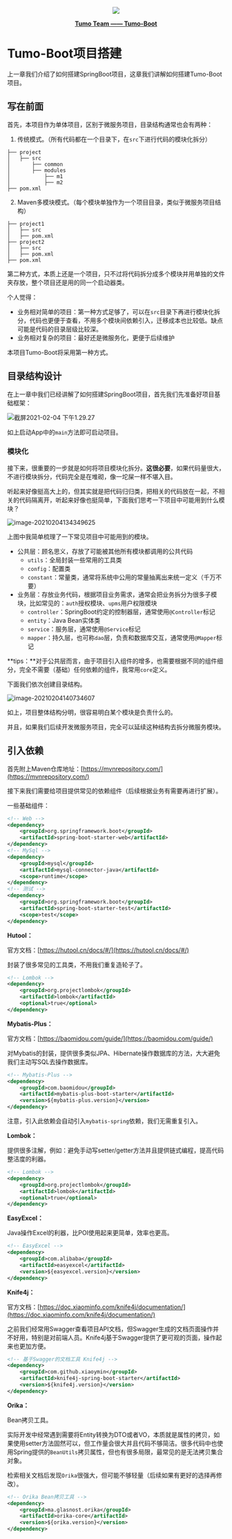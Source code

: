 <p align="center">
    <img src="http://cdn.tycoding.cn/MIK-WxRzP9.png" />
</p>
<p align="center">
    <a href="https://github.com/Tumo-Team" target="_blank">
        <strong>Tumo Team —— Tumo-Boot</strong>
    </a>
</p>

# Tumo-Boot项目搭建

上一章我们介绍了如何搭建SpringBoot项目，这章我们讲解如何搭建Tumo-Boot项目。

## 写在前面

首先，本项目作为单体项目，区别于微服务项目，目录结构通常也会有两种：

1. 传统模式。（所有代码都在一个目录下，在`src`下进行代码的模块化拆分）

```
├── project
│   ├── src
│   	├──	common 
│   	├──	modules
│   		├──	m1
│   		├──	m2
├── pom.xml
```

2. Maven多模块模式。（每个模块单独作为一个项目目录，类似于微服务项目结构）

```
├── project1
│   ├── src
│   ├── pom.xml
├── project2
│   ├── src
│   ├── pom.xml
├── pom.xml
```

第二种方式，本质上还是一个项目，只不过将代码拆分成多个模块并用单独的文件夹存放，整个项目还是用的同一个启动器类。

个人觉得：

- 业务相对简单的项目：第一种方式足够了，可以在`src`目录下再进行模块化拆分，代码也更便于查看，不用多个模块间依赖引入，迁移成本也比较低。缺点可能是代码的目录层级比较深。
- 业务相对复杂的项目：最好还是微服务化，更便于后续维护

本项目Tumo-Boot将采用第一种方式。

## 目录结构设计

在上一章中我们已经讲解了如何搭建SpringBoot项目，首先我们先准备好项目基础框架：

![截屏2021-02-04 下午1.29.27](http://cdn.tycoding.cn/20210204132938.png)

如上启动App中的`main`方法即可启动项目。

### 模块化

接下来，很重要的一步就是如何将项目模块化拆分。**这很必要**，如果代码量很大，不进行模块拆分，代码完全是在堆砌，像一坨屎一样不堪入目。

听起来好像挺高大上的，但其实就是把代码归归类，把相关的代码放在一起，不相关的代码隔离开，听起来好像也挺简单，下面我们思考一下项目中可能用到什么模块？

![image-20210204134349625](http://cdn.tycoding.cn/20210204134349.png)

上图中我简单梳理了一下常见项目中可能用到的模块。

- 公共层：顾名思义，存放了可能被其他所有模块都调用的公共代码
  - `utils`：全局封装一些常用的工具类
  - `config`：配置类
  - `constant`：常量类，通常将系统中公用的常量抽离出来统一定义（千万不要）
- 业务层：存放业务代码，根据项目业务需求，通常会把业务拆分为很多子模块，比如常见的：`auth`授权模块、`upms`用户权限模块
  - `controller`：SpringBoot约定的控制器层，通常使用`@Controller`标记
  - `entity`：Java Bean实体类
  - `service`：服务层，通常使用`@Service`标记
  - `mapper`：持久层，也可称`dao`层，负责和数据库交互，通常使用`@Mapper`标记

**tips：**对于公共层而言，由于项目引入组件的增多，也需要根据不同的组件细分，完全不需要（基础）任何依赖的组件，我常用`core`定义。

下面我们依次创建目录结构。

![image-20210204140734607](http://cdn.tycoding.cn/20210204140734.png)

如上，项目整体结构分明，很容易明白某个模块是负责什么的。

并且，如果我们后续开发微服务项目，完全可以延续这种结构去拆分微服务模块。

## 引入依赖

首先附上Maven仓库地址：[https://mvnrepository.com/](https://mvnrepository.com/)

接下来我们需要给项目提供常见的依赖组件（后续根据业务有需要再进行扩展）。

一些基础组件：

```xml
<!-- Web -->
<dependency>
    <groupId>org.springframework.boot</groupId>
    <artifactId>spring-boot-starter-web</artifactId>
</dependency>
<!-- MySql -->
<dependency>
    <groupId>mysql</groupId>
    <artifactId>mysql-connector-java</artifactId>
    <scope>runtime</scope>
</dependency>
<!-- 测试 -->
<dependency>
    <groupId>org.springframework.boot</groupId>
    <artifactId>spring-boot-starter-test</artifactId>
    <scope>test</scope>
</dependency>
```

**Hutool：**

官方文档：[https://hutool.cn/docs/#/](https://hutool.cn/docs/#/)

封装了很多常见的工具类，不用我们重复造轮子了。

```xml
<!-- Lombok -->
<dependency>
    <groupId>org.projectlombok</groupId>
    <artifactId>lombok</artifactId>
    <optional>true</optional>
</dependency>
```

**Mybatis-Plus：**

官方文档：[https://baomidou.com/guide/](https://baomidou.com/guide/)

对Mybatis的封装，提供很多类似JPA、Hibernate操作数据库的方法，大大避免我们主动写SQL去操作数据库。

```xml
<!-- Mybatis-Plus -->
<dependency>
    <groupId>com.baomidou</groupId>
    <artifactId>mybatis-plus-boot-starter</artifactId>
    <version>${mybatis-plus.version}</version>
</dependency>
```

注意，引入此依赖会自动引入`mybatis-spring`依赖，我们无需重复引入。

**Lombok：**

提供很多注解，例如：避免手动写setter/getter方法并且提供链式编程，提高代码整洁度的利器。

```xml
<!-- Lombok -->
<dependency>
    <groupId>org.projectlombok</groupId>
    <artifactId>lombok</artifactId>
    <optional>true</optional>
</dependency>
```

**EasyExcel：**

Java操作Excel的利器，比POI使用起来更简单，效率也更高。

```xml
<!-- EasyExcel -->
<dependency>
    <groupId>com.alibaba</groupId>
    <artifactId>easyexcel</artifactId>
    <version>${easyexcel.version}</version>
</dependency>
```

**Knife4j：**

官方文档：[https://doc.xiaominfo.com/knife4j/documentation/](https://doc.xiaominfo.com/knife4j/documentation/)

之前我们经常用Swagger查看项目API文档，但Swagger生成的文档页面操作并不好用，特别是对前端人员。Knife4j基于Swagger提供了更可观的页面，操作起来也更加方便。

```xml
<!-- 基于Swagger的文档工具 Knife4j -->
<dependency>
    <groupId>com.github.xiaoymin</groupId>
    <artifactId>knife4j-spring-boot-starter</artifactId>
    <version>${knife4j.version}</version>
</dependency>
```

**Orika：**

Bean拷贝工具。

实际开发中经常遇到需要将Entity转换为DTO或者VO，本质就是属性的拷贝，如果使用setter方法固然可以，但工作量会很大并且代码不够简洁。很多代码中也使用Spring提供的`BeanUtils`拷贝属性，但也有很多局限，最常见的是无法拷贝集合对象。

检索相关文档后发现`Orika`很强大，但可能不够轻量（后续如果有更好的选择再修改）。

```xml
<!-- Orika Bean拷贝工具 -->
<dependency>
    <groupId>ma.glasnost.orika</groupId>
    <artifactId>orika-core</artifactId>
    <version>${orika.version}</version>
</dependency>
```

